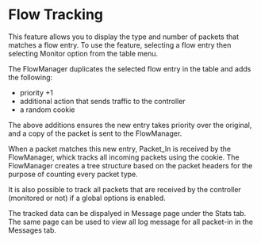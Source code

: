 # Flow Tracking

This feature allows you to display the type and number of packets that matches a flow entry. To use the feature, selecting a flow entry then selecting Monitor option from the table menu.

The FlowManager duplicates the selected flow entry in the table and adds the following:

- priority +1 
- additional action that sends traffic to the controller
- a random cookie 

The above additions ensures the new entry takes priority over the original, and a copy of the packet is sent to the FlowManager.

When a packet matches this new entry, Packet_In is received by the FlowManager, whick tracks all incoming packets using the cookie. The FlowManager creates a tree structure based on the packet headers for the purpose of counting every packet type. 

It is also possible to track all packets that are received by the controller (monitored or not) if a global options is enabled.

The tracked data can be dispalyed in Message page under the Stats tab. The same page can be used to view all log message for all packet-in in the Messages tab.